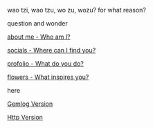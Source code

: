 wao tzi, wao tzu, wo zu, wozu? for what reason?


question and wonder

[about me - Who am I?](who.md)

[socials - Where can I find you?](socials.md)

[profolio - What do you do?](profolio.md)

[flowers - What inspires you?](flowers.md)


here

[Gemlog Version](gemini://waotzi.org)

[Http Version](https://waotzi.org)



